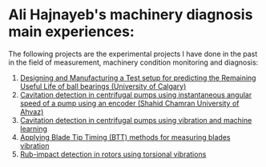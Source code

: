 # Ali Hajnayeb's machinery diagnosis main experiences:
The following projects are the experimental projects I have done in the past in the field of measurement, machinery condition monitoring and diagnosis:
1) [Designing and Manufacturing a Test setup for predicting the Remaining Useful Life of ball bearings (University of Calgary)](https://github.com/hajnayeb/RUL/tree/main)
2) [Cavitation detection in centrifugal pumps using instantaneous angular speed of a pump using an encoder (Shahid Chamran University of Ahvaz)](https://github.com/hajnayeb/IAS-Cav/tree/main)
3) [Cavitation detection in centrifugal pumps using vibration and machine learning](https://github.com/hajnayeb/Vib-Cav)
4) [Applying Blade Tip Timing (BTT) methods for measuring blades vibration](https://github.com/hajnayeb/BTT)
5) [Rub-impact detection in rotors using torsional vibrations](https://github.com/hajnayeb/Rub-Impact)
